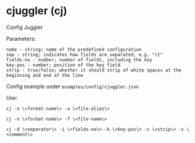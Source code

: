# cjuggler (cj)
Config Juggler

Parameters:
```
name - string; name of the predefined configuration
sep - string; indicates how fields are separated, e.g. "\t"
fields-no - number; number of fields, including the key
key-pos - number; position of the key field
strip - true/false; whether it should strip of white spaces at the beginning and end of the line
```
Config example under ``examples/config/cjuggler.json``

Use:
```
cj -n \<format-name\> -a \<file-alias\> 

cj -n \<format-name\> -f \<file-name\>

cj -d \<separator\> -i \<fields-no\> -k \<key-pos\> -s \<strip\> -c \<comment\>
```
